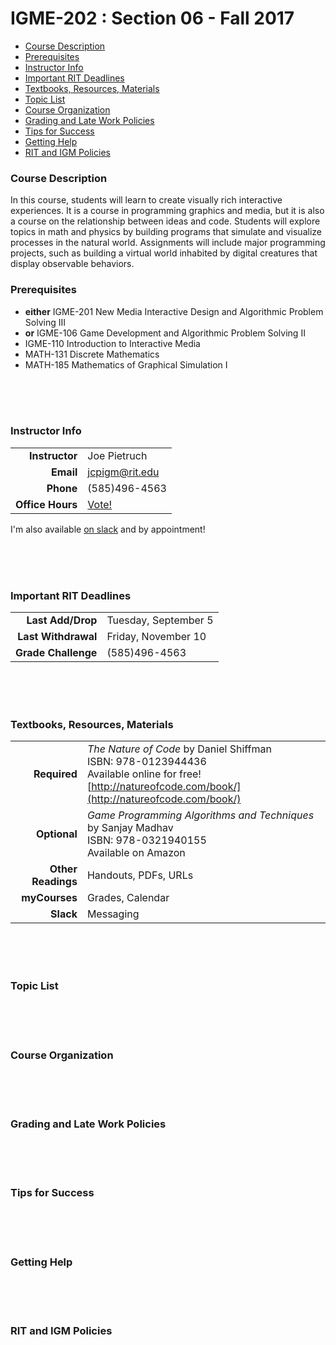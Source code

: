 # IGME-202 : Section 06 - Fall 2017

* [Course Description](#course-description)
* [Prerequisites](#prerequisites)
* [Instructor Info](#instructor-info)
* [Important RIT Deadlines](#important-rit-deadlines)
* [Textbooks, Resources, Materials](#textbooks-resources-materials)
* [Topic List](#topic-list)
* [Course Organization](#course-organization)
* [Grading and Late Work Policies](#grading-and-late-work-policies)
* [Tips for Success](#tips-for-success)
* [Getting Help](#getting-help)
* [RIT and IGM Policies](#rit-and-igm-policies)


### Course Description

In this course, students will learn to create visually rich interactive experiences. It is a course in programming graphics and media, but it is also a course on the relationship between ideas and code. Students will explore topics in math and physics by building programs that simulate and visualize processes in the natural world. Assignments will include major programming projects, such as building a virtual world inhabited by digital creatures that display observable behaviors.

### Prerequisites

* **either** IGME-201 New Media Interactive Design and Algorithmic Problem Solving III
* **or** IGME-106 Game Development and Algorithmic Problem Solving II  
* IGME-110 Introduction to Interactive Media 
* MATH-131 Discrete Mathematics
* MATH-185 Mathematics of Graphical Simulation I

<br /><br /><br />

### Instructor Info

| | |
| ------------: | ------------- |
| **Instructor** | Joe Pietruch |
| **Email** | jcpigm@rit.edu |
| **Phone** | (585)496-4563 |
| **Office Hours** | [Vote!](https://doodle.com/poll/c58bf6syrqntdasv) |

I'm also available [on slack](https://igme-202-17f6.slack.com) and by appointment!

<br /><br /><br />

### Important RIT Deadlines

| | |
| ------------: | ------------- |
| **Last Add/Drop** | Tuesday, September 5 |
| **Last Withdrawal** | Friday, November 10 |
| **Grade Challenge** | (585)496-4563 |

<br /><br /><br />

### Textbooks, Resources, Materials

| | |
| ------------: | ------------- |
| **Required** | *The Nature of Code* by Daniel Shiffman<br />ISBN: 978-0123944436<br />Available online for free!  [http://natureofcode.com/book/](http://natureofcode.com/book/) |
| **Optional** | *Game Programming Algorithms and Techniques* by Sanjay Madhav<br />ISBN: 978-0321940155<br />Available on Amazon |
| **Other Readings** | Handouts, PDFs, URLs |
| **myCourses** | Grades, Calendar |
| **Slack** | Messaging |

<br /><br /><br />

### Topic List

<br /><br /><br />

### Course Organization

<br /><br /><br />

### Grading and Late Work Policies

<br /><br /><br />

### Tips for Success

<br /><br /><br />

### Getting Help

<br /><br /><br />

### RIT and IGM Policies



<br /><br /><br />
